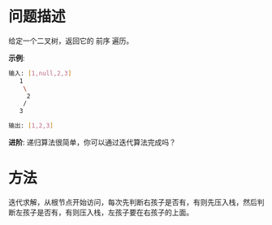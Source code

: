 # 问题描述

给定一个二叉树，返回它的 前序 遍历。

 **示例**:

```bash
输入: [1,null,2,3]  
   1
    \
     2
    /
   3 

输出: [1,2,3]
```

**进阶**: 递归算法很简单，你可以通过迭代算法完成吗？

# 方法

迭代求解，从根节点开始访问，每次先判断右孩子是否有，有则先压入栈，然后判断左孩子是否有，有则压入栈，左孩子要在右孩子的上面。